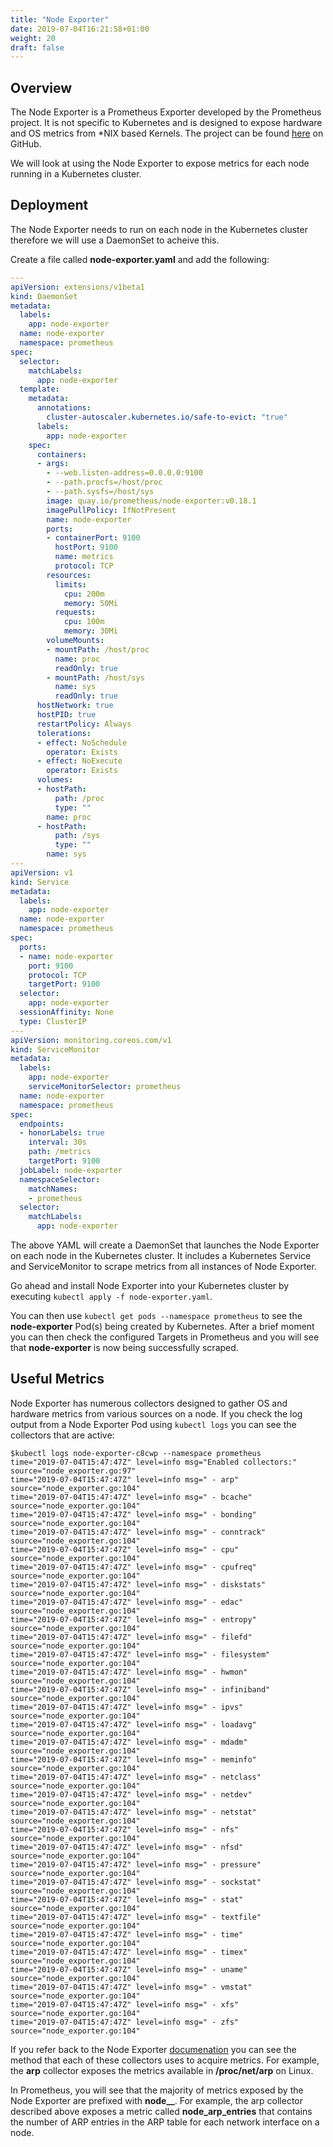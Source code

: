 ```yaml
---
title: "Node Exporter"
date: 2019-07-04T16:21:58+01:00
weight: 20
draft: false
---
```


## Overview

The Node Exporter is a Prometheus Exporter developed by the Prometheus project. It is not specific to Kubernetes and is designed to expose hardware and OS metrics from *NIX based Kernels. The project can be found [here](https://github.com/prometheus/node_exporter) on GitHub.

We will look at using the Node Exporter to expose metrics for each node running in a Kubernetes cluster.

## Deployment

The Node Exporter needs to run on each node in the Kubernetes cluster therefore we will use a DaemonSet to acheive this.

Create a file called **node-exporter.yaml** and add the following:

```yaml
---
apiVersion: extensions/v1beta1
kind: DaemonSet
metadata:
  labels:
    app: node-exporter
  name: node-exporter
  namespace: prometheus
spec:
  selector:
    matchLabels:
      app: node-exporter
  template:
    metadata:
      annotations:
        cluster-autoscaler.kubernetes.io/safe-to-evict: "true"
      labels:
        app: node-exporter
    spec:
      containers:
      - args:
        - --web.listen-address=0.0.0.0:9100
        - --path.procfs=/host/proc
        - --path.sysfs=/host/sys
        image: quay.io/prometheus/node-exporter:v0.18.1
        imagePullPolicy: IfNotPresent
        name: node-exporter
        ports:
        - containerPort: 9100
          hostPort: 9100
          name: metrics
          protocol: TCP
        resources:
          limits:
            cpu: 200m
            memory: 50Mi
          requests:
            cpu: 100m
            memory: 30Mi
        volumeMounts:
        - mountPath: /host/proc
          name: proc
          readOnly: true
        - mountPath: /host/sys
          name: sys
          readOnly: true
      hostNetwork: true
      hostPID: true
      restartPolicy: Always
      tolerations:
      - effect: NoSchedule
        operator: Exists
      - effect: NoExecute
        operator: Exists
      volumes:
      - hostPath:
          path: /proc
          type: ""
        name: proc
      - hostPath:
          path: /sys
          type: ""
        name: sys
---
apiVersion: v1
kind: Service
metadata:
  labels:
    app: node-exporter
  name: node-exporter
  namespace: prometheus
spec:
  ports:
  - name: node-exporter
    port: 9100
    protocol: TCP
    targetPort: 9100
  selector:
    app: node-exporter
  sessionAffinity: None
  type: ClusterIP
---
apiVersion: monitoring.coreos.com/v1
kind: ServiceMonitor
metadata:
  labels:
    app: node-exporter
    serviceMonitorSelector: prometheus
  name: node-exporter
  namespace: prometheus
spec:
  endpoints:
  - honorLabels: true
    interval: 30s
    path: /metrics
    targetPort: 9100
  jobLabel: node-exporter
  namespaceSelector:
    matchNames:
    - prometheus
  selector:
    matchLabels:
      app: node-exporter
```

The above YAML will create a DaemonSet that launches the Node Exporter on each node in the Kubernetes cluster. It includes a Kubernetes Service and ServiceMonitor to scrape metrics from all instances of Node Exporter.

Go ahead and install Node Exporter into your Kubernetes cluster by executing `kubectl apply -f node-exporter.yaml`.

You can then use `kubectl get pods --namespace prometheus` to see the **node-exporter** Pod(s) being created by Kubernetes. After a brief moment you can then check the configured Targets in Prometheus and you will see that **node-exporter** is now being successfully scraped.

## Useful Metrics

Node Exporter has numerous collectors designed to gather OS and hardware metrics from various sources on a node. If you check the log output from a Node Exporter Pod using `kubectl logs` you can see the collectors that are active:

```shell
$kubectl logs node-exporter-c8cwp --namespace prometheus
time="2019-07-04T15:47:47Z" level=info msg="Enabled collectors:" source="node_exporter.go:97"
time="2019-07-04T15:47:47Z" level=info msg=" - arp" source="node_exporter.go:104"
time="2019-07-04T15:47:47Z" level=info msg=" - bcache" source="node_exporter.go:104"
time="2019-07-04T15:47:47Z" level=info msg=" - bonding" source="node_exporter.go:104"
time="2019-07-04T15:47:47Z" level=info msg=" - conntrack" source="node_exporter.go:104"
time="2019-07-04T15:47:47Z" level=info msg=" - cpu" source="node_exporter.go:104"
time="2019-07-04T15:47:47Z" level=info msg=" - cpufreq" source="node_exporter.go:104"
time="2019-07-04T15:47:47Z" level=info msg=" - diskstats" source="node_exporter.go:104"
time="2019-07-04T15:47:47Z" level=info msg=" - edac" source="node_exporter.go:104"
time="2019-07-04T15:47:47Z" level=info msg=" - entropy" source="node_exporter.go:104"
time="2019-07-04T15:47:47Z" level=info msg=" - filefd" source="node_exporter.go:104"
time="2019-07-04T15:47:47Z" level=info msg=" - filesystem" source="node_exporter.go:104"
time="2019-07-04T15:47:47Z" level=info msg=" - hwmon" source="node_exporter.go:104"
time="2019-07-04T15:47:47Z" level=info msg=" - infiniband" source="node_exporter.go:104"
time="2019-07-04T15:47:47Z" level=info msg=" - ipvs" source="node_exporter.go:104"
time="2019-07-04T15:47:47Z" level=info msg=" - loadavg" source="node_exporter.go:104"
time="2019-07-04T15:47:47Z" level=info msg=" - mdadm" source="node_exporter.go:104"
time="2019-07-04T15:47:47Z" level=info msg=" - meminfo" source="node_exporter.go:104"
time="2019-07-04T15:47:47Z" level=info msg=" - netclass" source="node_exporter.go:104"
time="2019-07-04T15:47:47Z" level=info msg=" - netdev" source="node_exporter.go:104"
time="2019-07-04T15:47:47Z" level=info msg=" - netstat" source="node_exporter.go:104"
time="2019-07-04T15:47:47Z" level=info msg=" - nfs" source="node_exporter.go:104"
time="2019-07-04T15:47:47Z" level=info msg=" - nfsd" source="node_exporter.go:104"
time="2019-07-04T15:47:47Z" level=info msg=" - pressure" source="node_exporter.go:104"
time="2019-07-04T15:47:47Z" level=info msg=" - sockstat" source="node_exporter.go:104"
time="2019-07-04T15:47:47Z" level=info msg=" - stat" source="node_exporter.go:104"
time="2019-07-04T15:47:47Z" level=info msg=" - textfile" source="node_exporter.go:104"
time="2019-07-04T15:47:47Z" level=info msg=" - time" source="node_exporter.go:104"
time="2019-07-04T15:47:47Z" level=info msg=" - timex" source="node_exporter.go:104"
time="2019-07-04T15:47:47Z" level=info msg=" - uname" source="node_exporter.go:104"
time="2019-07-04T15:47:47Z" level=info msg=" - vmstat" source="node_exporter.go:104"
time="2019-07-04T15:47:47Z" level=info msg=" - xfs" source="node_exporter.go:104"
time="2019-07-04T15:47:47Z" level=info msg=" - zfs" source="node_exporter.go:104"
```

If you refer back to the Node Exporter [documenation](https://github.com/prometheus/node_exporter#collectors) you can see the method that each of these collectors uses to acquire metrics. For example, the **arp** collector exposes the metrics available in **/proc/net/arp** on Linux.

In Prometheus, you will see that the majority of metrics exposed by the Node Exporter are prefixed with **node__**. For example, the arp collector described above exposes a metric called **node_arp_entries** that contains the number of ARP entries in the ARP table for each network interface on a node.
